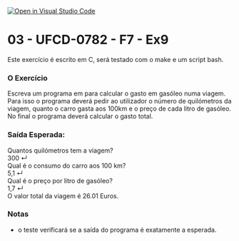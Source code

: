 [![Open in Visual Studio Code](https://classroom.github.com/assets/open-in-vscode-c66648af7eb3fe8bc4f294546bfd86ef473780cde1dea487d3c4ff354943c9ae.svg)](https://classroom.github.com/online_ide?assignment_repo_id=10294149&assignment_repo_type=AssignmentRepo)
# 03 - UFCD-0782 - F7 - Ex9
Este exercício é escrito em C, será testado com o make e um script bash.

### O Exercício
Escreva um programa em para calcular o gasto em gasóleo numa viagem. Para isso o
programa deverá pedir ao utilizador o número de quilómetros da viagem, quanto o carro
gasta aos 100km e o preço de cada litro de gasóleo. No final o programa deverá calcular o
gasto total.

### Saída Esperada:
Quantos quilómetros tem a viagem?  
300 ↵  
Qual é o consumo do carro aos 100 km?  
5,1 ↵  
Qual é o preço por litro de gasóleo?  
1,7 ↵  
O valor total da viagem é 26.01 Euros.  
 
### Notas
- o teste verificará se a saída do programa é exatamente a esperada.  
